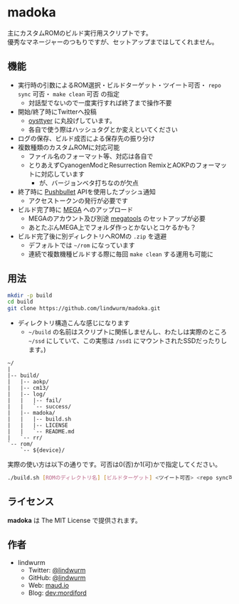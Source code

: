 # madoka

主にカスタムROMのビルド実行用スクリプトです。  
優秀なマネージャーのつもりですが、セットアップまではしてくれません。

## 機能

- 実行時の引数によるROM選択・ビルドターゲット・ツイート可否・ `repo sync` 可否・ `make clean` 可否 の指定
    - 対話型でないので一度実行すれば終了まで操作不要
- 開始/終了時にTwitterへ投稿
    - [oysttyer](https://github.com/oysttyer/oysttyer) に丸投げしています。
    - 各自で使う際はハッシュタグとか変えといてください
- ログの保存、ビルド成否による保存先の振り分け
- 複数種類のカスタムROMに対応可能
    - ファイル名のフォーマット等、対応は各自で
    - とりあえずCyanogenModとResurrection RemixとAOKPのフォーマットに対応しています
        - が、バージョンベタ打ちなのが欠点
- 終了時に [Pushbullet](https://www.pushbullet.com/) APIを使用したプッシュ通知
    - アクセストークンの発行が必要です
- ビルド完了時に [MEGA](https://mega.nz) へのアップロード
    - MEGAのアカウント及び別途 [megatools](https://megatools.megous.com/) のセットアップが必要
    - あとたぶんMEGA上でフォルダ作っとかないとコケるかも？
- ビルド完了後に別ディレクトリへROMの `.zip` を退避
    - デフォルトでは `~/rom` になっています
    - 連続で複数機種ビルドする際に毎回 `make clean` する運用も可能に

## 用法

```bash
mkdir -p build
cd build
git clone https://github.com/lindwurm/madoka.git
```

- ディレクトリ構造こんな感じになります
    - `~/build` の名前はスクリプトに関係しませんし、わたしは実際のところ `~/ssd` にしていて、この実態は `/ssd1` にマウントされたSSDだったりします。)

```
~/
|
|-- build/
|   |-- aokp/
|   |-- cm13/
|   |-- log/
|   |   |-- fail/
|   |   `-- success/
|   |-- madoka/
|   |   |-- build.sh
|   |   |-- LICENSE
|   |   `-- README.md
|   `-- rr/
`-- rom/  
    `-- ${device}/
```

実際の使い方は以下の通りです。可否は0(否)か1(可)かで指定してください。

```bash
./build.sh [ROMのディレクトリ名] [ビルドターゲット] <ツイート可否> <repo sync可否> <make clean可否>
```

## ライセンス

**madoka** は The MIT License で提供されます。

## 作者

- lindwurm
    - Twitter: [@lindwurm](https://twitter.com/lindwurm)
    - GitHub: [@lindwurm](https://github.com/lindwurm)
    - Web: [maud.io](https://maud.io)
    - Blog: [dev:mordiford](http://dev.maud.io)
